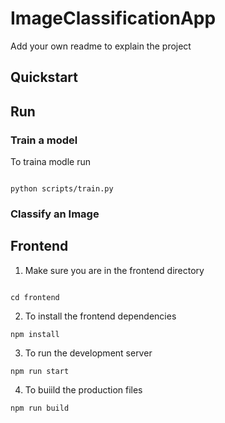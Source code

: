 # ImageClassificationApp

Add your own readme to explain the project 


## Quickstart 

## Run

### Train a model 

To traina modle run 
```shell 

python scripts/train.py

```
### Classify an Image 



## Frontend 

1. Make sure you are in the frontend directory 
   
```shell 

cd frontend 
```
2. To install the frontend dependencies

```shell 
npm install 
```

3. To run the development server
```shell 
npm run start 

```

4. To buiild the production files

```shell 
npm run build
```